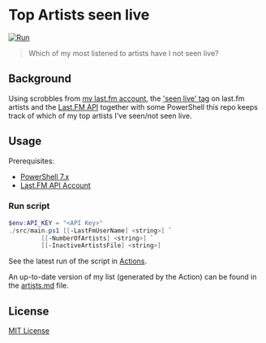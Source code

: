 # Top Artists seen live

[![Run](https://github.com/matsest/lastfm-artists-seen-live/actions/workflows/run.yaml/badge.svg)](https://github.com/matsest/lastfm-artists-seen-live/actions/workflows/run.yaml)

> Which of my most listened to artists have I not seen live?

## Background

Using scrobbles from [my last.fm account](https://www.last.fm/user/matsest), the ['seen live' tag](https://www.last.fm/tag/seen+live) on last.fm artists and the [Last.FM API](https://www.last.fm/api) together with some PowerShell this repo keeps track of which of my top artists I've seen/not seen live.

## Usage

Prerequisites:
  - [PowerShell 7.x](https://docs.microsoft.com/en-us/powershell/scripting/install/installing-powershell)
  - [Last.FM API Account](https://www.last.fm/api/account/create)

### Run script

```powershell
$env:API_KEY = "<API Key>"
./src/main.ps1 [[-LastFmUserName] <string>] `
         [[-NumberOfArtists] <string>] `
         [[-InactiveArtistsFile] <string>]
```

See the latest run of the script in [Actions](https://github.com/matsest/lastfm-artists-seen-live/actions).

An up-to-date version of my list (generated by the Action) can be found in the [artists.md](artists.md) file.

## License

[MIT License](./LICENSE)
